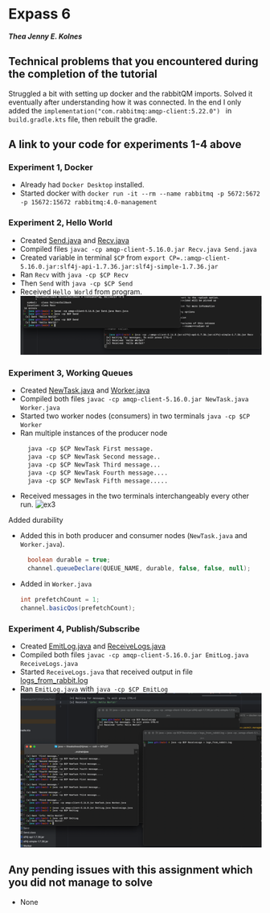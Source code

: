 # Expass 6
_**Thea Jenny E. Kolnes**_

## Technical problems that you encountered during the completion of the tutorial
Struggled a bit with setting up docker and the rabbitQM imports. Solved it eventually after understanding how it was connected. In the end I only added the `implementation("com.rabbitmq:amqp-client:5.22.0")
` in `build.gradle.kts` file, then rebuilt the gradle.

## A link to your code for experiments 1-4 above
### Experiment 1, Docker
* Already had `Docker Desktop` installed.
* Started docker with `docker run -it --rm --name rabbitmq -p 5672:5672 -p 15672:15672 rabbitmq:4.0-management`

### Experiment 2, Hello World
* Created [Send.java](rabbit/src/main/java/Send.java) and [Recv.java](rabbit/src/main/java/Recv.java)
* Compiled files `javac -cp amqp-client-5.16.0.jar Recv.java Send.java`
* Created variable in terminal `$CP` from `export CP=.:amqp-client-5.16.0.jar:slf4j-api-1.7.36.jar:slf4j-simple-1.7.36.jar`
* Ran `Recv` with `java -cp $CP Recv`
* Then `Send` with `java -cp $CP Send`
* Received `Hello World` from program.
![ex2](images/ex6/send-recv.png)

### Experiment 3, Working Queues
* Created [NewTask.java](rabbit/src/main/java/NewTask.java) and [Worker.java](rabbit/src/main/java/Worker.java)
* Compiled both files `javac -cp amqp-client-5.16.0.jar NewTask.java Worker.java`
* Started two worker nodes (consumers) in two terminals `java -cp $CP Worker`
* Ran multiple instances of the producer node
  ```shell
    java -cp $CP NewTask First message.
    java -cp $CP NewTask Second message..
    java -cp $CP NewTask Third message...
    java -cp $CP NewTask Fourth message....
    java -cp $CP NewTask Fifth message.....
    ```
* Received messages in the two terminals interchangeably every other run.
![ex3](images/ex6/newtask-worker.png)

Added durability
* Added this in both producer and consumer nodes (`NewTask.java` and `Worker.java`).
  ```java
    boolean durable = true;
    channel.queueDeclare(QUEUE_NAME, durable, false, false, null);
    ```
* Added in `Worker.java`
  ```java
  int prefetchCount = 1;
  channel.basicQos(prefetchCount);
  ```

### Experiment 4, Publish/Subscribe
* Created [EmitLog.java](rabbit/src/main/java/EmitLog.java) and [ReceiveLogs.java](rabbit/src/main/java/ReceiveLogs.java)
* Compiled both files `javac -cp amqp-client-5.16.0.jar EmitLog.java ReceiveLogs.java`
* Started `ReceiveLogs.java` that received output in file [logs_from_rabbit.log](rabbit/src/main/java/logs_from_rabbit.log)
* Ran `EmitLog.java` with `java -cp $CP EmitLog`
![ex4](images/ex6/emitlog-receivelogs.png)

## Any pending issues with this assignment which you did not manage to solve
* None
